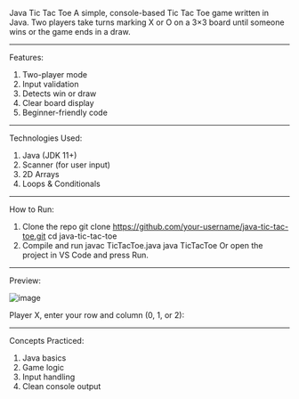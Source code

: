 Java Tic Tac Toe
A simple, console-based Tic Tac Toe game written in Java. Two players take turns marking X or O on a 3×3 board until someone wins or the game ends in a draw.
________
Features:
1. Two-player mode
2. Input validation
3. Detects win or draw
4. Clear board display
5. Beginner-friendly code
________
Technologies Used:
1. Java (JDK 11+)
2. Scanner (for user input)
3. 2D Arrays
4. Loops & Conditionals
________
How to Run:
1. Clone the repo
   git clone https://github.com/your-username/java-tic-tac-toe.git
   cd java-tic-tac-toe
2. Compile and run
   javac TicTacToe.java
   java TicTacToe
Or open the project in VS Code and press Run.
________
Preview:


![image](https://github.com/user-attachments/assets/60b7218a-1977-4dd2-9d66-e189fba293aa)

Player X, enter your row and column (0, 1, or 2):
________
Concepts Practiced:
1. Java basics
2. Game logic
3. Input handling
4. Clean console output
